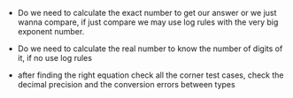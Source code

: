 * Do we need to calculate the exact number to get our answer or we just wanna compare, if just compare we may use log rules with the very big exponent number.

* Do we need to calculate the real number to know the number of digits of it, if no use log rules

* after finding the right equation check all the corner test cases, check the decimal precision and the conversion errors between types
